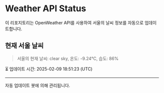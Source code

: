 
# Weather API Status

이 리포지토리는 OpenWeather API를 사용하여 서울의 날씨 정보를 자동으로 업데이트합니다.

## 현재 서울 날씨
> 서울의 현재 날씨: clear sky, 온도: -9.24°C, 습도: 86%

⏳ 업데이트 시간: 2025-02-09 18:51:23 (UTC)

---
자동 업데이트 봇에 의해 관리됩니다.
